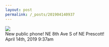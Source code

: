 ```yaml
---
layout: post
permalink: /_posts/201904140937
---
```


<img src="/images/blog/184181584609.jpg"/>
<div class="caption">New public phone! NE 8th Ave S of NE Prescott!<br/>

 </div>

<div id="footer">
<span id="timestamp"> April 14th, 2019 9:37am </span>
</div>
